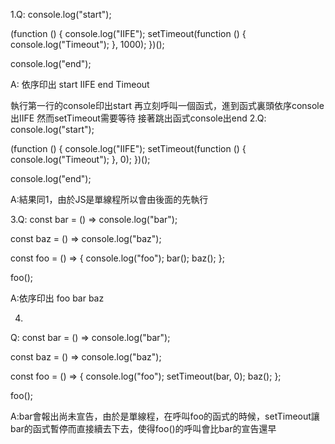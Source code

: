 1.Q:
console.log("start");

(function () {
  console.log("IIFE");
  setTimeout(function () {
    console.log("Timeout");
  }, 1000);
})();

console.log("end");

 A:
 依序印出 
 start
 IIFE
 end
 Timeout
 
 執行第一行的console印出start
 再立刻呼叫一個函式，進到函式裏頭依序console出IIFE
 然而setTimeout需要等待
 接著跳出函式console出end
2.Q:
console.log("start");

(function () {
  console.log("IIFE");
  setTimeout(function () {
    console.log("Timeout");
  }, 0);
})();

console.log("end");

A:結果同1，由於JS是單線程所以會由後面的先執行


3.Q:
const bar = () => console.log("bar");

const baz = () => console.log("baz");

const foo = () => {
  console.log("foo");
  bar();
  baz();
};

foo();

A:依序印出
foo
bar
baz

4.
Q:
const bar = () => console.log("bar");

const baz = () => console.log("baz");

const foo = () => {
  console.log("foo");
  setTimeout(bar, 0);
  baz();
};

foo();

A:bar會報出尚未宣告，由於是單線程，在呼叫foo的函式的時候，setTimeout讓bar的函式暫停而直接續去下去，使得foo()的呼叫會比bar的宣告還早